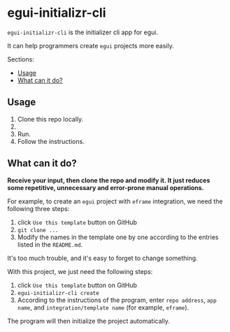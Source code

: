 # egui-initializr-cli

`egui-initializr-cli` is the initializer cli app for egui.

It can help programmers create `egui` projects more easily.

Sections:

- [Usage](#usage)
- [What can it do?](#what-can-it-do)

## Usage

1. Clone this repo locally.
2. 
3. Run.
4. Follow the instructions.

## What can it do?

**Receive your input, then clone the repo and modify it. It just reduces some repetitive, unnecessary and error-prone manual operations.**

For example, to create an `egui` project with `eframe` integration, we need the following three steps:

1. click `Use this template` button on GitHub
2. `git clone ...`
3. Modify the names in the template one by one according to the entries listed in the `README.md`.

It's too much trouble, and it's easy to forget to change something.

With this project, we just need the following steps:

1. click `Use this template` button on GitHub
2. `egui-initializr-cli create`
3. According to the instructions of the program, enter `repo address`, `app name`, and `integration/template name` (for example, `eframe`).

The program will then initialize the project automatically.